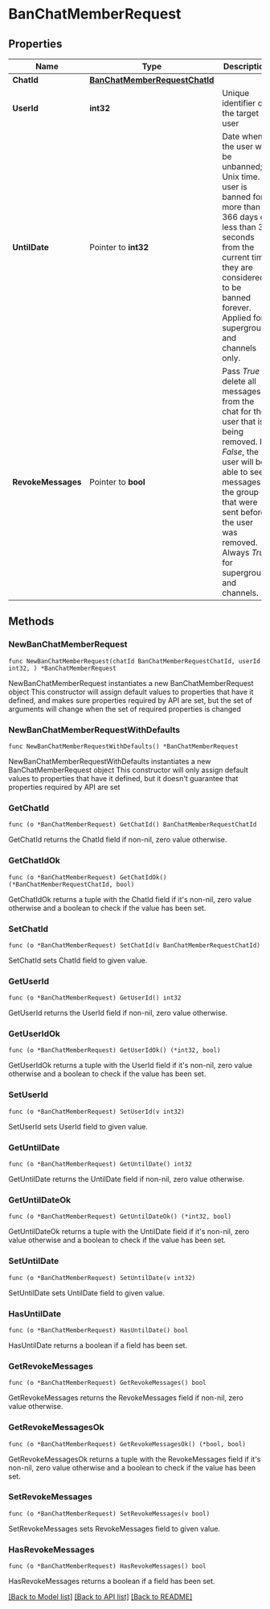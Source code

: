 # BanChatMemberRequest

## Properties

Name | Type | Description | Notes
------------ | ------------- | ------------- | -------------
**ChatId** | [**BanChatMemberRequestChatId**](BanChatMemberRequestChatId.md) |  | 
**UserId** | **int32** | Unique identifier of the target user | 
**UntilDate** | Pointer to **int32** | Date when the user will be unbanned; Unix time. If user is banned for more than 366 days or less than 30 seconds from the current time they are considered to be banned forever. Applied for supergroups and channels only. | [optional] 
**RevokeMessages** | Pointer to **bool** | Pass *True* to delete all messages from the chat for the user that is being removed. If *False*, the user will be able to see messages in the group that were sent before the user was removed. Always *True* for supergroups and channels. | [optional] 

## Methods

### NewBanChatMemberRequest

`func NewBanChatMemberRequest(chatId BanChatMemberRequestChatId, userId int32, ) *BanChatMemberRequest`

NewBanChatMemberRequest instantiates a new BanChatMemberRequest object
This constructor will assign default values to properties that have it defined,
and makes sure properties required by API are set, but the set of arguments
will change when the set of required properties is changed

### NewBanChatMemberRequestWithDefaults

`func NewBanChatMemberRequestWithDefaults() *BanChatMemberRequest`

NewBanChatMemberRequestWithDefaults instantiates a new BanChatMemberRequest object
This constructor will only assign default values to properties that have it defined,
but it doesn't guarantee that properties required by API are set

### GetChatId

`func (o *BanChatMemberRequest) GetChatId() BanChatMemberRequestChatId`

GetChatId returns the ChatId field if non-nil, zero value otherwise.

### GetChatIdOk

`func (o *BanChatMemberRequest) GetChatIdOk() (*BanChatMemberRequestChatId, bool)`

GetChatIdOk returns a tuple with the ChatId field if it's non-nil, zero value otherwise
and a boolean to check if the value has been set.

### SetChatId

`func (o *BanChatMemberRequest) SetChatId(v BanChatMemberRequestChatId)`

SetChatId sets ChatId field to given value.


### GetUserId

`func (o *BanChatMemberRequest) GetUserId() int32`

GetUserId returns the UserId field if non-nil, zero value otherwise.

### GetUserIdOk

`func (o *BanChatMemberRequest) GetUserIdOk() (*int32, bool)`

GetUserIdOk returns a tuple with the UserId field if it's non-nil, zero value otherwise
and a boolean to check if the value has been set.

### SetUserId

`func (o *BanChatMemberRequest) SetUserId(v int32)`

SetUserId sets UserId field to given value.


### GetUntilDate

`func (o *BanChatMemberRequest) GetUntilDate() int32`

GetUntilDate returns the UntilDate field if non-nil, zero value otherwise.

### GetUntilDateOk

`func (o *BanChatMemberRequest) GetUntilDateOk() (*int32, bool)`

GetUntilDateOk returns a tuple with the UntilDate field if it's non-nil, zero value otherwise
and a boolean to check if the value has been set.

### SetUntilDate

`func (o *BanChatMemberRequest) SetUntilDate(v int32)`

SetUntilDate sets UntilDate field to given value.

### HasUntilDate

`func (o *BanChatMemberRequest) HasUntilDate() bool`

HasUntilDate returns a boolean if a field has been set.

### GetRevokeMessages

`func (o *BanChatMemberRequest) GetRevokeMessages() bool`

GetRevokeMessages returns the RevokeMessages field if non-nil, zero value otherwise.

### GetRevokeMessagesOk

`func (o *BanChatMemberRequest) GetRevokeMessagesOk() (*bool, bool)`

GetRevokeMessagesOk returns a tuple with the RevokeMessages field if it's non-nil, zero value otherwise
and a boolean to check if the value has been set.

### SetRevokeMessages

`func (o *BanChatMemberRequest) SetRevokeMessages(v bool)`

SetRevokeMessages sets RevokeMessages field to given value.

### HasRevokeMessages

`func (o *BanChatMemberRequest) HasRevokeMessages() bool`

HasRevokeMessages returns a boolean if a field has been set.


[[Back to Model list]](../README.md#documentation-for-models) [[Back to API list]](../README.md#documentation-for-api-endpoints) [[Back to README]](../README.md)


